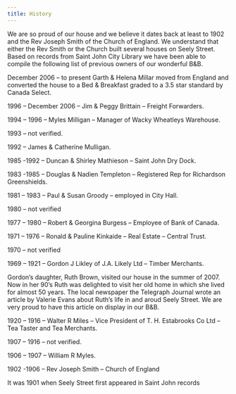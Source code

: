 ```yaml
---
title: History
---
```


We are so proud of our house and we believe it dates back at least to 1902 and the Rev Joseph Smith of the Church of England. We understand that either the Rev Smith or the Church built several houses on Seely Street. Based on records from Saint John City Library we have been able to compile the following list of previous owners of our wonderful B&B.

 
December 2006 – to present
Garth & Helena Millar moved from England and converted the house to a Bed & Breakfast graded to a 3.5 star standard by Canada Select.

1996 – December 2006 – Jim & Peggy Brittain – Freight Forwarders.

1994 – 1996 – Myles Milligan – Manager of Wacky Wheatleys Warehouse.

1993 – not verified.

1992 – James & Catherine Mulligan.

1985 -1992 – Duncan & Shirley Mathieson – Saint John Dry Dock.

1983 -1985 – Douglas & Nadien Templeton – Registered Rep for Richardson Greenshields.

1981 – 1983 – Paul & Susan Groody – employed in City Hall.

1980 – not verified

1977 – 1980 – Robert & Georgina Burgess – Employee of Bank of Canada.

1971 – 1976 – Ronald & Pauline Kinkaide – Real Estate – Central Trust.

1970 – not verified

1969 – 1921 – Gordon J Likley of J.A. Likely Ltd – Timber Merchants.

Gordon’s daughter, Ruth Brown, visited our house in the summer of 2007. Now in her 90’s Ruth was delighted to visit her old home in which she lived for almost 50 years. The local newspaper the Telegraph Journal wrote an article by Valerie Evans  about Ruth’s life in and aroud Seely Street. We are very proud to have this article on display in our B&B.

1920 – 1916 – Walter R Miles – Vice President of T. H. Estabrooks Co Ltd – Tea Taster and Tea Merchants.

1907 – 1916 – not verified.

1906 – 1907 – William R Myles.

1902 -1906 – Rev Joseph Smith – Church of England

It was 1901 when Seely Street first appeared in Saint John records
